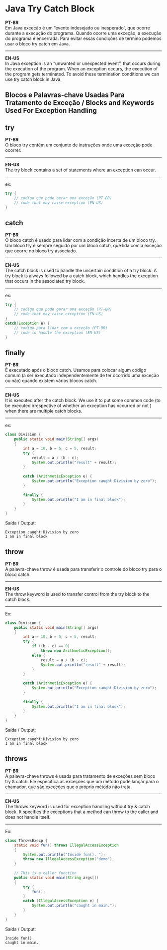 # Java Try Catch Block

**PT-BR**  
Em Java exceção é um “evento indesejado ou inesperado”, que ocorre durante a execução do programa. Quando ocorre uma exceção, a execução do programa é encerrada. Para evitar essas condições de término podemos usar o bloco try catch em Java.  

***

**EN-US**  
In Java exception is an “unwanted or unexpected event”, that occurs during the execution of the program. When an exception occurs, the execution of the program gets terminated. To avoid these termination conditions we can use try catch block in Java. 

## Blocos e Palavras-chave Usadas Para Tratamento de Exceção / Blocks and Keywords Used For Exception Handling

## try
**PT-BR**  
O bloco try contém um conjunto de instruções onde uma exceção pode ocorrer.

***

**EN-US**  
The try block contains a set of statements where an exception can occur.

***

ex:
```java
try {
    // codigo que pode gerar uma exceção (PT-BR)
    // code that may raise exception (EN-US)
}
```

## catch
**PT-BR**  
O bloco catch é usado para lidar com a condição incerta de um bloco try. Um bloco try é sempre seguido por um bloco catch, que lida com a exceção que ocorre no bloco try associado.

***

**EN-US**  
The catch block is used to handle the uncertain condition of a try block. A try block is always followed by a catch block, which handles the exception that occurs in the associated try block.

***
ex: 
```java
try {
    // codigo que pode gerar uma exceção (PT-BR)
    // code that may raise exception (EN-US)
}
catch(Exception e) {
    // codigo para lidar com a exceção (PT-BR)
    // code to handle the exception (EN-US)
}
```

## finally
**PT-BR**  
É executado após o bloco catch. Usamos para colocar algum código comum (a ser executado independentemente de ter ocorrido uma exceção ou não) quando existem vários blocos catch.

***

**EN-US**  
It is executed after the catch block. We use it to put some common code (to be executed irrespective of whether an exception has occurred or not ) when there are multiple catch blocks. 

***
ex:
```java
class Division {
    public static void main(String[] args)
    {
        int a = 10, b = 5, c = 5, result;
        try {
            result = a / (b - c);
            System.out.println("result" + result);
        }
 
        catch (ArithmeticException e) {
            System.out.println("Exception caught:Division by zero");
        }
 
        finally {
            System.out.println("I am in final block");
        }
    }
}
```
Saída / Output:
```
Exception caught:Division by zero
I am in final block
```

## throw
**PT-BR**  
A palavra-chave throw é usada para transferir o controle do bloco try para o bloco catch.

***

**EN-US**  
The throw keyword is used to transfer control from the try block to the catch block. 

***
Ex:
```java
class Division {
    public static void main(String[] args)
    {
        int a = 10, b = 5, c = 5, result;
        try {
            if ((b - c) == 0)
                throw new ArithmeticException();
            else {
                result = a / (b - c);
                System.out.println("result" + result);
            }
        }
 
        catch (ArithmeticException e) {
            System.out.println("Exception caught:Division by zero");
        }
 
        finally {
            System.out.println("I am in final block");
        }
    }
}
```

Saída / Output:
```
Exception caught:Division by zero
I am in final block
```

## throws
**PT-BR**  
A palavra-chave throws é usada para tratamento de exceções sem bloco try & catch. Ele especifica as exceções que um método pode lançar para o chamador, que são exceções que o próprio método não trata.

***

**EN-US**  
The throws keyword is used for exception handling without try & catch block. It specifies the exceptions that a method can throw to the caller and does not handle itself.

***  
Ex:
```java
class ThrowsExecp {
    static void fun() throws IllegalAccessException
    {
        System.out.println("Inside fun(). ");
        throw new IllegalAccessException("demo");
    }
 
    // This is a caller function 
    public static void main(String args[])
    {
        try {
            fun();
        }
        catch (IllegalAccessException e) {
            System.out.println("caught in main.");
        }
    }
}
```

Saída / Output:
```
Inside fun().
caught in main.
```